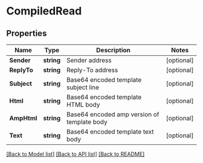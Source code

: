 # CompiledRead

## Properties

Name | Type | Description | Notes
------------ | ------------- | ------------- | -------------
**Sender** | **string** | Sender address | [optional] 
**ReplyTo** | **string** | Reply-To address | [optional] 
**Subject** | **string** | Base64 encoded template subject line | [optional] 
**Html** | **string** | Base64 encoded template HTML body | [optional] 
**AmpHtml** | **string** | Base64 encoded amp version of template body | [optional] 
**Text** | **string** | Base64 encoded template text body | [optional] 

[[Back to Model list]](../README.md#documentation-for-models) [[Back to API list]](../README.md#documentation-for-api-endpoints) [[Back to README]](../README.md)


